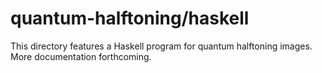 # quantum-halftoning/haskell

This directory features a Haskell program for quantum halftoning images.  More
documentation forthcoming.
